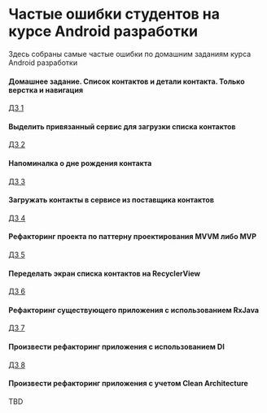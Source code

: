 # Частые ошибки студентов на курсе Android разработки
Здесь собраны самые частые ошибки по домашним заданиям курса Android разработки

#### Домашнее задание. Список контактов и детали контакта. Только верстка и навигация
[ДЗ 1](./Список_контактов_и_детали_контакта_только_верстка_и_навигация.md)

#### Выделить привязанный сервис для загрузки списка контактов
[ДЗ 2](./Выделить_привязанный_сервис_для_загрузки_списка_контактов.md)

#### Напоминалка о дне рождения контакта
[ДЗ 3](./Напоминалка_о_дне_рождения_контакта.md)

#### Загружать контакты в сервисе из поставщика контактов
[ДЗ 4](./Загружать_контакты_в_сервисе_из_поставщика_контактов.md)

#### Рефакторинг проекта по паттерну проектирования MVVM либо MVP
[ДЗ 5](./Рефакторинг_проекта_по_паттерну_проектирования_MVVM_либо_MVP.md)

#### Переделать экран списка контактов на RecyclerView
[ДЗ 6](./Переделать_экран_списка_контактов_на_RecyclerView.md)

#### Рефакторинг существующего приложения с использованием RxJava
[ДЗ 7](./Рефакторинг_существующего_приложения_с_использованием_RxJava.md)

#### Произвести рефакторинг приложения с использованием DI
[ДЗ 8](./Произвести_рефакторинг_приложения_с_использованием_DI.md)

#### Произвести рефакторинг приложения с учетом Clean Architecture
TBD

